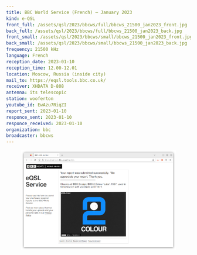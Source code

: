 ```yaml
---
title: BBC World Service (French) — January 2023
kind: e-QSL
front_full: /assets/qsl/2023/bbcws/full/bbcws_21500_jan2023_front.jpg
back_full: /assets/qsl/2023/bbcws/full/bbcws_21500_jan2023_back.jpg
front_small: /assets/qsl/2023/bbcws/small/bbcws_21500_jan2023_front.jpg
back_small: /assets/qsl/2023/bbcws/small/bbcws_21500_jan2023_back.jpg
frequency: 21500 kHz
language: French
reception_date: 2023-01-10
reception_time: 12.00-12.01
location: Moscow, Russia (inside city)
mail_to: https://eqsl.tools.bbc.co.uk/
receiver: XHDATA D-808
antenna: its telescopic
station: wooferton
youtube_id: EwAzu7RiqZI
report_sent: 2023-01-10
responce_sent: 2023-01-10
responce_received: 2023-01-10
organization: bbc
broadcaster: bbcws
---
```


<figure>
<a href="/assets/qsl/2023/bbcws/full/bbcws_21500_jan2023_submit.png">
<img src="/assets/qsl/2023/bbcws/small/bbcws_21500_jan2023_submit.png"/>
</a>
</figure>
